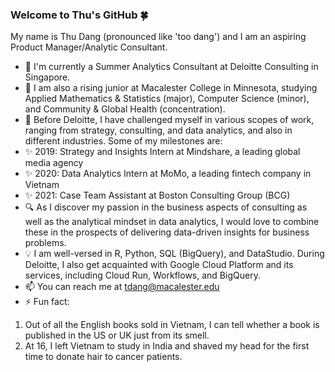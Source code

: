 ### Welcome to Thu's GitHub :four_leaf_clover:

My name is Thu Dang (pronounced like 'too dang') and I am an aspiring Product Manager/Analytic Consultant.

- 🔭 I'm currently a Summer Analytics Consultant at Deloitte Consulting in Singapore.
- 🌱 I am also a rising junior at Macalester College in Minnesota, studying Applied Mathematics & Statistics (major), Computer Science (minor), and Community & Global Health (concentration).
- :dart: Before Deloitte, I have challenged myself in various scopes of work, ranging from strategy, consulting, and data analytics, and also in different industries. Some of my milestones are:
- 	:sparkles: 2019: Strategy and Insights Intern at Mindshare, a leading global media agency 
- 	:sparkles: 2020: Data Analytics Intern at MoMo, a leading fintech company in Vietnam
- 	:sparkles: 2021: Case Team Assistant at Boston Consulting Group (BCG)
- :mag: As I discover my passion in the business aspects of consulting as well as the analytical mindset in data analytics, I would love to combine these in the prospects of delivering data-driven insights for business problems.
- :bulb: I am well-versed in R, Python, SQL (BigQuery), and DataStudio. During Deloitte, I also get acquainted with Google Cloud Platform and its services, including Cloud Run, Workflows, and BigQuery.
- 📫 You can reach me at tdang@macalester.edu
- ⚡ Fun fact: 
1. Out of all the English books sold in Vietnam, I can tell whether a book is published in the US or UK just from its smell. 
2. At 16, I left Vietnam to study in India and shaved my head for the first time to donate hair to cancer patients.
